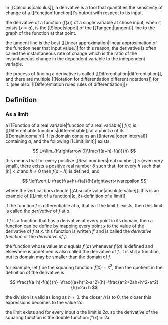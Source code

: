 in [[Calculus|calculus]], a derivative is a tool that quantifies the sensitivity of change of a [[Function|function]]'s output with respect to tis input.

the derivative of a function ($f(x)$) of a single variable at chose input, when it exists ($x=a$), is the [[Slope|slope]] of the [[Tangent|tangent]] line to the graph of the function at that point. 

the tangent line is the best [[Linear approximation|linear approximation of the function near that input value.]] for this reason, the derivative is often called the instantaneous rate of change which is the ratio of the instantaneous change in the dependent variable to the independent variable.

the process of finding a derivative is called [[Differentiation|differentiation]], and there are multiple [[Notation for differentiation|different notations]] for it. (see also: [[Differentiation rules|rules of differentiation]])

## Definition

### As a limit

a [[Function of a real variable|function of a real variable]] $f(x)$ is [[Differentiable functions|differentiable]] at a point $a$ of its [[Domain|domain]] if its domain contains an [[Interval|open interval]] containing $a$, and the following [[Limit|limit]] exists:

$$
L=\lim_{h\rightarrow 0}\frac{f(a+h)-f(a)}{h}
$$

this means that for every positive [[Real numbers|real number]] $\varepsilon$ (even very small), there exists a positive real number $\delta$ such that, for every $h$ such that $|h|<\sigma\text{ and }h\neq0\text{ then }f(a+h)$ is defined, and

$$
\left\vert L-\frac{f(a+h)-f(a)}{h}\right\vert<\varepsilon
$$

where the vertical bars denote [[Absolute value|absolute value]]. this is an example of [[Limit of a function|(ε, δ)-definition of a limit]].

if the function $f$ is differentiable at $a$, that is if the limit $L$ exists, then this limit is called the *derivative* of $f$ at $a$.

if $f$ is a function that has a derivative at every point in its domain, then a function can be define by mapping every point $x$ to the value of the derivative of $f$ at $x$. this function is written $f'$ and is called the *derivative function* or the *derivative of* $f$. 

the function whose value at $a$ equals $f'(a)$ whenever $f'(a)$ is defined and elsewhere is undefined is also called the derivative of $f$. it is still a function, but its domain may be smaller than the domain of $f$.

for example, let $f$ be the squaring function: $f(x)=x^2$, then the quotient in the definition of the derivative is

$$
\frac{f(a_h)-f(a)}{h}=\frac{(a+h)^2-a^2}{h}=\frac{a^2+2ah+h^2-a^2}{h}=2a+h
$$

the division is valid as long as $h\neq0$. the closer $h$ is to 0, the closer this expressions becomes to the value $2a$. 

the limit exists and for every input $a$ the limit is $2a$. so the derivative of the squaring function is the double function: $f'(x)=2x$. 